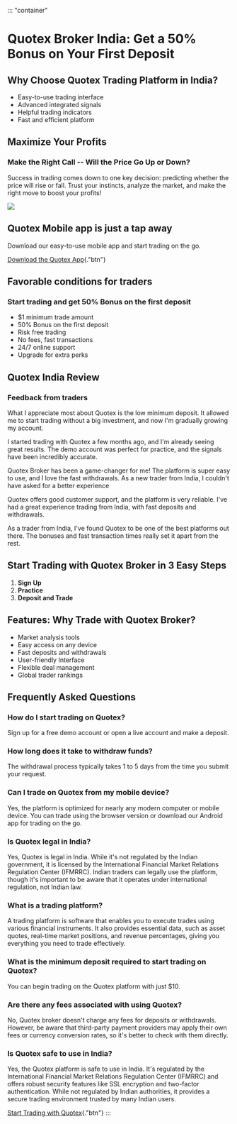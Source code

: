 ::: \"container\"
# Quotex Broker India: Get a 50% Bonus on Your First Deposit

## Why Choose Quotex Trading Platform in India?

-   Easy-to-use trading interface
-   Advanced integrated signals
-   Helpful trading indicators
-   Fast and efficient platform

## Maximize Your Profits

### Make the Right Call -- Will the Price Go Up or Down?

Success in trading comes down to one key decision: predicting whether
the price will rise or fall. Trust your instincts, analyze the market,
and make the right move to boost your profits!

[![](https://static.quotex.io/files/4_en/300_250.jpg)](https://traff.sbs/brokerqxlid)

## Quotex Mobile app is just a tap away

Download our easy-to-use mobile app and start trading on the go.

[Download the Quotex
App](\%22https://traff.sbs/brokerqxsignup\%22){."btn"}

## Favorable conditions for traders

### Start trading and get 50% Bonus on the first deposit

-   \$1 minimum trade amount
-   50% Bonus on the first deposit
-   Risk free trading
-   No fees, fast transactions
-   24/7 online support
-   Upgrade for extra perks

## Quotex India Review

### Feedback from traders

What I appreciate most about Quotex is the low minimum deposit. It
allowed me to start trading without a big investment, and now I'm
gradually growing my account.

I started trading with Quotex a few months ago, and I'm already seeing
great results. The demo account was perfect for practice, and the
signals have been incredibly accurate.

Quotex Broker has been a game-changer for me! The platform is super easy
to use, and I love the fast withdrawals. As a new trader from India, I
couldn't have asked for a better experience

Quotex offers good customer support, and the platform is very reliable.
I've had a great experience trading from India, with fast deposits and
withdrawals.

As a trader from India, I've found Quotex to be one of the best
platforms out there. The bonuses and fast transaction times really set
it apart from the rest.

## Start Trading with Quotex Broker in 3 Easy Steps

1.  **Sign Up**
2.  **Practice**
3.  **Deposit and Trade**

## Features: Why Trade with Quotex Broker?

-   Market analysis tools
-   Easy access on any device
-   Fast deposits and withdrawals
-   User-friendly Interface
-   Flexible deal management
-   Global trader rankings

## Frequently Asked Questions

### How do I start trading on Quotex?

Sign up for a free demo account or open a live account and make a
deposit.

### How long does it take to withdraw funds?

The withdrawal process typically takes 1 to 5 days from the time you
submit your request.

### Can I trade on Quotex from my mobile device?

Yes, the platform is optimized for nearly any modern computer or mobile
device. You can trade using the browser version or download our Android
app for trading on the go.

### Is Quotex legal in India?

Yes, Quotex is legal in India. While it's not regulated by the Indian
government, it is licensed by the International Financial Market
Relations Regulation Center (IFMRRC). Indian traders can legally use the
platform, though it\'s important to be aware that it operates under
international regulation, not Indian law.

### What is a trading platform?

A trading platform is software that enables you to execute trades using
various financial instruments. It also provides essential data, such as
asset quotes, real-time market positions, and revenue percentages,
giving you everything you need to trade effectively.

### What is the minimum deposit required to start trading on Quotex?

You can begin trading on the Quotex platform with just \$10.

### Are there any fees associated with using Quotex?

No, Quotex broker doesn't charge any fees for deposits or withdrawals.
However, be aware that third-party payment providers may apply their own
fees or currency conversion rates, so it's better to check with them
directly.

### Is Quotex safe to use in India?

Yes, the Quotex platform is safe to use in India. It's regulated by the
International Financial Market Relations Regulation Center (IFMRRC) and
offers robust security features like SSL encryption and two-factor
authentication. While not regulated by Indian authorities, it provides a
secure trading environment trusted by many Indian users.

[Start Trading with
Quotex](\%22https://traff.sbs/brokerqxsignup\%22){."btn"}
:::

